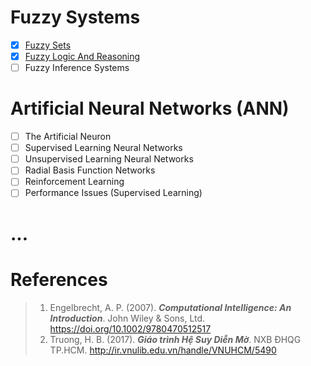 # Fuzzy Systems
- [x] [Fuzzy Sets](https://github.com/khoaht312/computational-intelligence/blob/main/FuzzySystems/Fuzzysets.ipynb)
- [x] [Fuzzy Logic And Reasoning](https://github.com/khoaht312/computational-intelligence/blob/main/FuzzySystems/Fuzzy_Logic_and_Reasoning.ipynb)
- [ ] Fuzzy Inference Systems
# Artificial Neural Networks (ANN)
- [ ] The Artificial Neuron
- [ ] Supervised Learning Neural Networks
- [ ] Unsupervised Learning Neural Networks
- [ ] Radial Basis Function Networks
- [ ] Reinforcement Learning
- [ ] Performance Issues (Supervised Learning)
# ...

# References
> 1. Engelbrecht, A. P. (2007). ***Computational Intelligence: An Introduction***. John Wiley & Sons, Ltd. https://doi.org/10.1002/9780470512517
> 2. Truong, H. B. (2017). ***Giáo trình Hệ Suy Diễn Mờ***. NXB ĐHQG TP.HCM. 	http://ir.vnulib.edu.vn/handle/VNUHCM/5490
